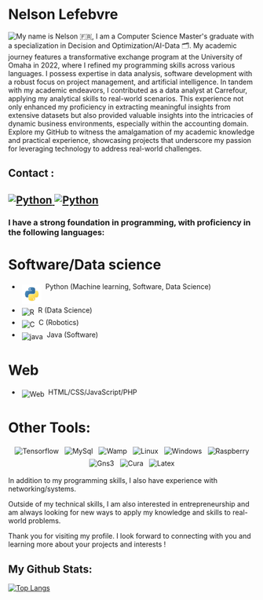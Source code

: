 # Nelson Lefebvre
<img align="left" src="https://i.ibb.co/vmCB76S/IMG-20230912-152702-1.jpg"/>
My name is Nelson 🇫🇷, I am a Computer Science Master's graduate with a specialization in Decision and Optimization/AI-Data 🗂️. My academic journey features a transformative exchange program at the University of Omaha in 2022, where I refined my programming skills across various languages. I possess expertise in data analysis, software development with a robust focus on project management, and artificial intelligence. In tandem with my academic endeavors, I contributed as a data analyst at Carrefour, applying my analytical skills to real-world scenarios. This experience not only enhanced my proficiency in extracting meaningful insights from extensive datasets but also provided valuable insights into the intricacies of dynamic business environments, especially within the accounting domain. Explore my GitHub to witness the amalgamation of my academic knowledge and practical experience, showcasing projects that underscore my passion for leveraging technology to address real-world challenges.

## Contact : 
## <p ><a href="https://www.linkedin.com/in/nelson-lefebvre-94ab6321a/" target="_blank" rel="noopener noreferrer"> <img src="https://cdn-icons-png.flaticon.com/512/174/174857.png" alt="Python" height="40" style="vertical-align:top; margin:40"></a><a href="mailto:nelsonyoanel@gmail.com"> <img src="https://cdn-icons-png.flaticon.com/512/281/281769.png" alt="Python" height="40" style="vertical-align:top; margin:40"></a></p>

### I have a strong foundation in programming, with proficiency in the following languages:
# Software/Data science
- <img src="https://raw.githubusercontent.com/github/explore/80688e429a7d4ef2fca1e82350fe8e3517d3494d/topics/python/python.png" alt="Python" height="40" width="40" style="vertical-align:top; margin:4px"> Python (Machine learning, Software, Data Science)
- <img src="https://upload.wikimedia.org/wikipedia/commons/thumb/1/1b/R_logo.svg/1086px-R_logo.svg.png" alt="R" height="40" width="40" style="vertical-align:top; margin:4px"> R (Data Science)
- <img src="https://upload.wikimedia.org/wikipedia/commons/thumb/1/18/C_Programming_Language.svg/570px-C_Programming_Language.svg.png?20201031132917" alt="C" height="40" width="40" style="vertical-align:top; margin:4px"> C (Robotics)
- <img src="https://upload.wikimedia.org/wikipedia/fr/2/2e/Java_Logo.svg" alt="java" height="40" width="40" style="vertical-align:top; margin:4px"> Java (Software)

# Web
- <img src="https://upload.wikimedia.org/wikipedia/commons/6/6a/JavaScript-logo.png" alt="Web" height="40" width="40" style="vertical-align:top; margin:4px"> HTML/CSS/JavaScript/PHP

# Other Tools:
<p align="center">
<img src="https://upload.wikimedia.org/wikipedia/commons/thumb/a/ab/TensorFlow_logo.svg/1200px-TensorFlow_logo.svg.png" alt="Tensorflow" height="40" style="vertical-align:top; margin:4px">
<img src="https://cdn2.boryl.fr/2020/12/fd8a25a0-mysql.svg" alt="MySql" height="40" style="vertical-align:top; margin:4px">
<img src="https://upload.wikimedia.org/wikipedia/commons/f/f8/WampServer-logo.png" alt="Wamp" height="40" style="vertical-align:top; margin:4px">
<img src="https://cdn-icons-png.flaticon.com/512/6124/6124995.png" alt="Linux" height="40" style="vertical-align:top; margin:4px">
<img src="https://www.1min30.com/wp-content/uploads/2017/04/Symbole-Windows.png" alt="Windows" height="40" style="vertical-align:top; margin:4px">
<img src="https://upload.wikimedia.org/wikipedia/fr/thumb/3/3b/Raspberry_Pi_logo.svg/1200px-Raspberry_Pi_logo.svg.png" alt="Raspberry" height="40" style="vertical-align:top; margin:4px">
<img src="https://upload.wikimedia.org/wikipedia/commons/8/8f/GNS3_logo.png" alt="Gns3" height="40" style="vertical-align:top; margin:4px">
<img src="https://themachinebros.com/wp-content/uploads/2021/01/Img-24-6.jpg" alt="Cura" height="40" style="vertical-align:top; margin:4px">
<img src="https://upload.wikimedia.org/wikipedia/commons/thumb/9/92/LaTeX_logo.svg/2560px-LaTeX_logo.svg.png" alt="Latex" height="40" style="vertical-align:top; margin:4px">
</p>


In addition to my programming skills, I also have experience with networking/systems.

Outside of my technical skills, I am also interested in entrepreneurship and am always looking for new ways to apply my knowledge and skills to real-world problems.

Thank you for visiting my profile. I look forward to connecting with you and learning more about your projects and interests !

## My Github Stats:

[![Top Langs](https://github-readme-stats-git-masterrstaa-rickstaa.vercel.app/api/top-langs/?username=TheYoanel)](https://github.com/anuraghazra/github-readme-stats)

